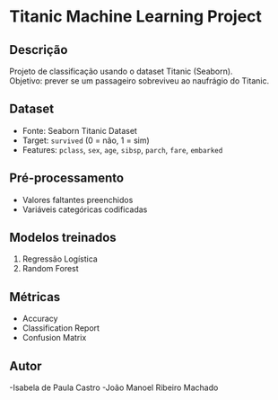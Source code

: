 # Titanic Machine Learning Project

## Descrição
Projeto de classificação usando o dataset Titanic (Seaborn).  
Objetivo: prever se um passageiro sobreviveu ao naufrágio do Titanic.

## Dataset
- Fonte: Seaborn Titanic Dataset
- Target: `survived` (0 = não, 1 = sim)
- Features: `pclass`, `sex`, `age`, `sibsp`, `parch`, `fare`, `embarked`

## Pré-processamento
- Valores faltantes preenchidos
- Variáveis categóricas codificadas

## Modelos treinados
1. Regressão Logística
2. Random Forest

## Métricas
- Accuracy
- Classification Report
- Confusion Matrix

## Autor
-Isabela de Paula Castro
-João Manoel Ribeiro Machado 
